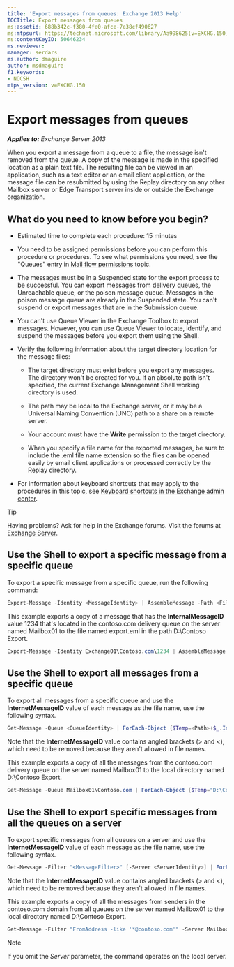 ```yaml
---
title: 'Export messages from queues: Exchange 2013 Help'
TOCTitle: Export messages from queues
ms:assetid: 688b342c-f380-4fe0-afce-7e38cf490627
ms:mtpsurl: https://technet.microsoft.com/library/Aa998625(v=EXCHG.150)
ms:contentKeyID: 50646234
ms.reviewer: 
manager: serdars
ms.author: dmaguire
author: msdmaguire
f1.keywords:
- NOCSH
mtps_version: v=EXCHG.150
---
```


# Export messages from queues

_**Applies to:** Exchange Server 2013_

When you export a message from a queue to a file, the message isn't removed from the queue. A copy of the message is made in the specified location as a plain text file. The resulting file can be viewed in an application, such as a text editor or an email client application, or the message file can be resubmitted by using the Replay directory on any other Mailbox server or Edge Transport server inside or outside the Exchange organization.

## What do you need to know before you begin?

- Estimated time to complete each procedure: 15 minutes

- You need to be assigned permissions before you can perform this procedure or procedures. To see what permissions you need, see the "Queues" entry in [Mail flow permissions](mail-flow-permissions-exchange-2013-help.md) topic.

- The messages must be in a Suspended state for the export process to be successful. You can export messages from delivery queues, the Unreachable queue, or the poison message queue. Messages in the poison message queue are already in the Suspended state. You can't suspend or export messages that are in the Submission queue.

- You can't use Queue Viewer in the Exchange Toolbox to export messages. However, you can use Queue Viewer to locate, identify, and suspend the messages before you export them using the Shell.

- Verify the following information about the target directory location for the message files:

  - The target directory must exist before you export any messages. The directory won't be created for you. If an absolute path isn't specified, the current Exchange Management Shell working directory is used.

  - The path may be local to the Exchange server, or it may be a Universal Naming Convention (UNC) path to a share on a remote server.

  - Your account must have the **Write** permission to the target directory.

  - When you specify a file name for the exported messages, be sure to include the .eml file name extension so the files can be opened easily by email client applications or processed correctly by the Replay directory.

- For information about keyboard shortcuts that may apply to the procedures in this topic, see [Keyboard shortcuts in the Exchange admin center](keyboard-shortcuts-in-the-exchange-admin-center-2013-help.md).

> [!TIP]
> Having problems? Ask for help in the Exchange forums. Visit the forums at [Exchange Server](https://social.technet.microsoft.com/forums/office/home?category=exchangeserver).

## Use the Shell to export a specific message from a specific queue

To export a specific message from a specific queue, run the following command:

```powershell
Export-Message -Identity <MessageIdentity> | AssembleMessage -Path <FilePath>\<FileName>.eml
```

This example exports a copy of a message that has the **InternalMessageID** value 1234 that's located in the contoso.com delivery queue on the server named Mailbox01 to the file named export.eml in the path D:\\Contoso Export.

```powershell
Export-Message -Identity Exchange01\Contoso.com\1234 | AssembleMessage -Path "D:\Contoso Export\export.eml"
```

## Use the Shell to export all messages from a specific queue

To export all messages from a specific queue and use the **InternetMessageID** value of each message as the file name, use the following syntax.

```powershell
Get-Message -Queue <QueueIdentity> | ForEach-Object {$Temp=<Path>+$_.InternetMessageID+".eml";$Temp=$Temp.Replace("<","_");$Temp=$Temp.Replace(">","_");Export-Message $_.Identity | AssembleMessage -Path $Temp}
```

Note that the **InternetMessageID** value contains angled brackets (\> and \<), which need to be removed because they aren't allowed in file names.

This example exports a copy of all the messages from the contoso.com delivery queue on the server named Mailbox01 to the local directory named D:\\Contoso Export.

```powershell
Get-Message -Queue Mailbox01\Contoso.com | ForEach-Object {$Temp="D:\Contoso Export\"+$_.InternetMessageID+".eml";$Temp=$Temp.Replace("<","_");$Temp=$Temp.Replace(">","_");Export-Message $_.Identity | AssembleMessage -Path $Temp}
```

## Use the Shell to export specific messages from all the queues on a server

To export specific messages from all queues on a server and use the **InternetMessageID** value of each message as the file name, use the following syntax.

```powershell
Get-Message -Filter "<MessageFilter>" [-Server <ServerIdentity>] | ForEach-Object {$Temp=<Path>+$_.InternetMessageID+".eml";$Temp=$Temp.Replace("<","_");$Temp=$Temp.Replace(">","_");Export-Message $_.Identity | AssembleMessage -Path $Temp}
```

Note that the **InternetMessageID** value contains angled brackets (\> and \<), which need to be removed because they aren't allowed in file names.

This example exports a copy of all the messages from senders in the contoso.com domain from all queues on the server named Mailbox01 to the local directory named D:\\Contoso Export.

```powershell
Get-Message -Filter "FromAddress -like '*@contoso.com'" -Server Mailbox01 | ForEach-Object {$Temp="D:\Contoso Export\"+$_.InternetMessageID+".eml";$Temp=$Temp.Replace("<","_");$Temp=$Temp.Replace(">","_");Export-Message $_.Identity | AssembleMessage -Path $Temp}
```

> [!NOTE]
> If you omit the <EM>Server</EM> parameter, the command operates on the local server.
